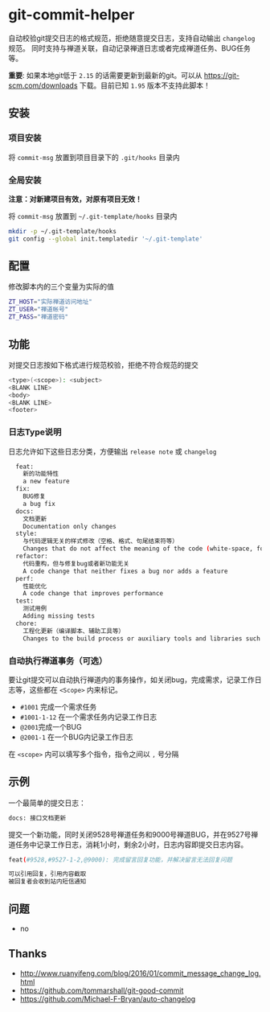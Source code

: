 # git-commit-helper

自动校验git提交日志的格式规范，拒绝随意提交日志，支持自动输出 `changelog` 规范。
同时支持与禅道关联，自动记录禅道日志或者完成禅道任务、BUG任务等。

__重要__: 如果本地git低于 `2.15` 的话需要更新到最新的git。可以从 https://git-scm.com/downloads 下载。目前已知 `1.95` 版本不支持此脚本！

## 安装

### 项目安装

将 `commit-msg` 放置到项目目录下的 `.git/hooks` 目录内

### 全局安装

__注意：对新建项目有效，对原有项目无效！__

将 `commit-msg` 放置到 `~/.git-template/hooks` 目录内

```bash
mkdir -p ~/.git-template/hooks
git config --global init.templatedir '~/.git-template'
```

## 配置

修改脚本内的三个变量为实际的值

```bash
ZT_HOST="实际禅道访问地址"
ZT_USER="禅道帐号"
ZT_PASS="禅道密码"
```

## 功能

对提交日志按如下格式进行规范校验，拒绝不符合规范的提交

```bash
<type>(<scope>): <subject>
<BLANK LINE>
<body>
<BLANK LINE>
<footer>
```

### 日志Type说明

日志允许如下这些日志分类，方便输出 `release note` 或 `changelog`

```bash
  feat:
    新的功能特性
    a new feature
  fix:
    BUG修复
    a bug fix
  docs:
    文档更新
    Documentation only changes
  style:
    与代码逻辑无关的样式修改（空格、格式、句尾结束符等）
    Changes that do not affect the meaning of the code (white-space, formatting, missing semi-colons, etc)
  refactor:
    代码重构，但与修复bug或者新功能无关
    A code change that neither fixes a bug nor adds a feature
  perf:
    性能优化
    A code change that improves performance
  test:
    测试用例
    Adding missing tests
  chore:
    工程化更新（编译脚本、辅助工具等）
    Changes to the build process or auxiliary tools and libraries such as documentation generation
```

### 自动执行禅道事务（可选）

要让git提交可以自动执行禅道内的事务操作，如关闭bug，完成需求，记录工作日志等，这些都在 `<Scope>` 内来标记。

- `#1001` 完成一个需求任务
- `#1001-1-12` 在一个需求任务内记录工作日志
- `@2001`完成一个BUG
- `@2001-1` 在一个BUG内记录工作日志

在 `<scope>` 内可以填写多个指令，指令之间以 `,` 号分隔

## 示例

一个最简单的提交日志：

```bash
docs: 接口文档更新
```

提交一个新功能，同时关闭9528号禅道任务和9000号禅道BUG，并在9527号禅道任务中记录工作日志，消耗1小时，剩余2小时，日志内容即提交日志内容。

```bash
feat(#9528,#9527-1-2,@9000): 完成留言回复功能，并解决留言无法回复问题

可以引用回复，引用内容截取
被回复者会收到站内短信通知
```

## 问题

- no

## Thanks

- http://www.ruanyifeng.com/blog/2016/01/commit_message_change_log.html
- https://github.com/tommarshall/git-good-commit
- https://github.com/Michael-F-Bryan/auto-changelog
